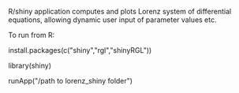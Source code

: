 R/shiny application computes and plots Lorenz system of differential equations, allowing dynamic user input of parameter values etc.

To run from R:

install.packages(c("shiny","rgl","shinyRGL"))

library(shiny)

runApp("/path to lorenz_shiny folder")



